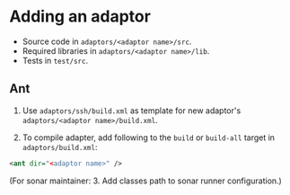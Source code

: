 # Adding an adaptor

* Source code in `adaptors/<adaptor name>/src`.
* Required libraries in `adaptors/<adaptor name>/lib`.
* Tests in `test/src`.

## Ant

1. Use `adaptors/ssh/build.xml` as template for new adaptor's `adaptors/<adaptor name>/build.xml`.

2. To compile adapter, add following to the `build` or `build-all` target in `adaptors/build.xml`:
````xml
<ant dir="<adaptor name>" />
````
(For sonar maintainer: 3. Add classes path to sonar runner configuration.)

